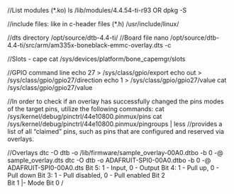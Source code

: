 //List modules (*.ko)
ls /lib/modules/4.4.54-ti-r93
OR
dpkg -S 

//include files: like in c-header files (*.h)
/usr/include/linux/

//dts directory
/opt/source/dtb-4.4-ti/
//Board file
nano /opt/source/dtb-4.4-ti/src/arm/am335x-boneblack-emmc-overlay.dts -c

//Slots - cape
cat /sys/devices/platform/bone_capemgr/slots

//GPIO command line
echo 27 > /sys/class/gpio/export
echo out > /sys/class/gpio/gpio27/direction
echo 1 > /sys/class/gpio/gpio27/value
cat /sys/class/gpio/gpio27/value


//In order to check if an overlay has successfully changed the pins modes of the target pins, utilize the following commands:
cat /sys/kernel/debug/pinctrl/44e10800.pinmux/pins
cat /sys/kernel/debug/pinctrl/44e10800.pinmux/pingroups | less
//provides a list of all “claimed” pins, such as pins that are configured and reserved via overlays.


//Overlays
dtc -O dtb -o /lib/firmware/sample_overlay-00A0.dtbo -b 0 -@ sample_overlay.dts
dtc -O dtb -o ADAFRUIT-SPI0-00A0.dtbo -b 0 -@ ADAFRUIT-SPI0-00A0.dts
    Bit 5: 1 - Input, 0 - Output
    Bit 4: 1 - Pull up, 0 - Pull down
    Bit 3: 1 - Pull disabled, 0 - Pull enabled
    Bit 2 \
    Bit 1 |- Mode
    Bit 0 /
